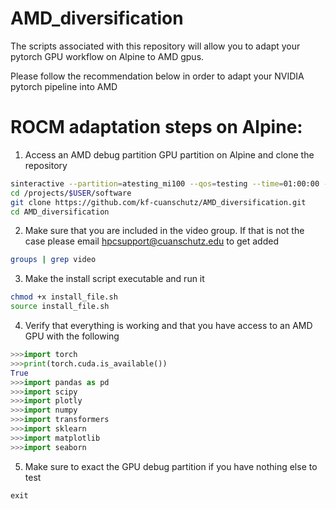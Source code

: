 # AMD_diversification
The scripts associated with this repository will allow you to adapt your pytorch GPU workflow on Alpine to AMD gpus.

Please follow the recommendation below in order to adapt your NVIDIA pytorch pipeline into AMD

ROCM adaptation steps on Alpine:
=========================================================

1) Access an AMD debug partition GPU partition on Alpine and clone the repository

```bash
sinteractive --partition=atesting_mi100 --qos=testing --time=01:00:00 --gres=gpu:1 --ntasks=6
cd /projects/$USER/software
git clone https://github.com/kf-cuanschutz/AMD_diversification.git
cd AMD_diversification
```

2) Make sure that you are included in  the video group. If that is not the case please email hpcsupport@cuanschutz.edu to get added

```bash
groups | grep video
```

3) Make the install script executable and run it

```bash
chmod +x install_file.sh
source install_file.sh
```

4) Verify that everything is working and that you have access to an AMD GPU with the following

```python
>>>import torch
>>>print(torch.cuda.is_available())
True
>>>import pandas as pd
>>>import scipy
>>>import plotly
>>>import numpy
>>>import transformers
>>>import sklearn
>>>import matplotlib
>>>import seaborn
```
5) Make sure to exact the GPU debug partition if you have nothing else to test
```python
exit
```


